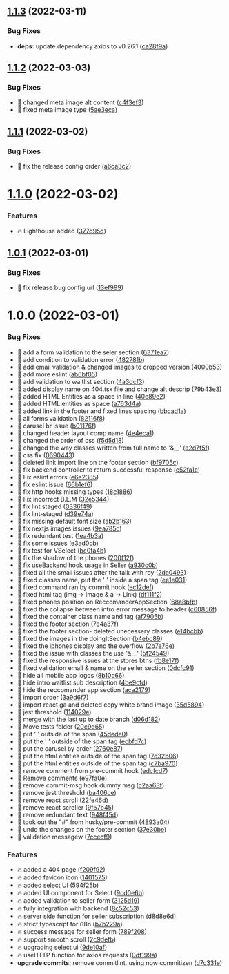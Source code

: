 ## [1.1.3](https://github.com/Vinyl-Depository/landing-page/compare/v1.1.2...v1.1.3) (2022-03-11)


### Bug Fixes

* **deps:** update dependency axios to v0.26.1 ([ca28f9a](https://github.com/Vinyl-Depository/landing-page/commit/ca28f9a271dc2f21a08a411d39ac0ea357cc910e))

## [1.1.2](https://github.com/Vinyl-Depository/landing-page/compare/v1.1.1...v1.1.2) (2022-03-03)


### Bug Fixes

* 🐞 changed meta image alt content ([c4f3ef3](https://github.com/Vinyl-Depository/landing-page/commit/c4f3ef389aba994799ffc4dac54cd8f9def42e6c))
* 🐞 fixed meta image type ([5ae3eca](https://github.com/Vinyl-Depository/landing-page/commit/5ae3ecaa14173f84d8af222cb3b5bf0b8eef93d4))

## [1.1.1](https://github.com/Vinyl-Depository/landing-page/compare/v1.1.0...v1.1.1) (2022-03-02)


### Bug Fixes

* 🐞 fix the release config order ([a6ca3c2](https://github.com/Vinyl-Depository/landing-page/commit/a6ca3c233e24d34b858e650074e0ab436ef4218e))

# [1.1.0](https://github.com/Vinyl-Depository/landing-page/compare/v1.0.1...v1.1.0) (2022-03-02)


### Features

* 🔥 Lighthouse added ([377d95d](https://github.com/Vinyl-Depository/landing-page/commit/377d95d0da5b224788280f81dceb5184483af914))

## [1.0.1](https://github.com/Vinyl-Depository/landing-page.git//compare/v1.0.0...v1.0.1) (2022-03-01)


### Bug Fixes

* 🐞 fix release bug config url ([13ef999](https://github.com/Vinyl-Depository/landing-page.git//commit/13ef999ca295d2c99e3ff28f4f779a418d3a0176))

# 1.0.0 (2022-03-01)


### Bug Fixes

* 🐞 add a form validation to the seler section ([6371ea7](https://github.com/Vinyl-Depository/landing-page.git//commit/6371ea7948e5863bfe688dfa5e6173e8782f898d))
* 🐞 add condition to validation error ([482781b](https://github.com/Vinyl-Depository/landing-page.git//commit/482781b0a40e3b2d0363b388eba81b467b73322a))
* 🐞 add email validation & changed images to cropped version ([4000b53](https://github.com/Vinyl-Depository/landing-page.git//commit/4000b5379ca99bb573b9efdfb29b67d9894535bb))
* 🐞 add more eslint ([ab6bf05](https://github.com/Vinyl-Depository/landing-page.git//commit/ab6bf055dee08b50771d9c1df4c7ae6b4629d287))
* 🐞 add validation to waitlist section ([4a3dcf3](https://github.com/Vinyl-Depository/landing-page.git//commit/4a3dcf356292e07e920fd9c3e4d2f4ff7da7faa9))
* 🐞 added display name on 404.tsx file and change alt descrip ([79b43e3](https://github.com/Vinyl-Depository/landing-page.git//commit/79b43e35c92fba94bc3825453cf9f82e2cbff0a6))
* 🐞 added HTML Entities as a space in line ([40e89e2](https://github.com/Vinyl-Depository/landing-page.git//commit/40e89e25c16ddf9a72f6972c53fb4ec9d48e24cc))
* 🐞 added HTML entities as space ([a763d4a](https://github.com/Vinyl-Depository/landing-page.git//commit/a763d4a8c9865fd68f6f41f02f3be224359c434e))
* 🐞 added link in the footer and fixed lines spacing ([bbcad1a](https://github.com/Vinyl-Depository/landing-page.git//commit/bbcad1ab26597091ad064eb786800d38b961c450))
* 🐞 all forms validation ([82116f8](https://github.com/Vinyl-Depository/landing-page.git//commit/82116f8c630b5a94d4e873e17e983741eac1d832))
* 🐞 carusel br issue ([b01176f](https://github.com/Vinyl-Depository/landing-page.git//commit/b01176f077a628a06f7bcd3f919c2aaf908bb198))
* 🐞 changed header layout comp name ([4e4eca1](https://github.com/Vinyl-Depository/landing-page.git//commit/4e4eca1a8561a9c20b5dc165c8689d00b83d6444))
* 🐞 changed the order of css ([f5d5d18](https://github.com/Vinyl-Depository/landing-page.git//commit/f5d5d187946cfb6ba99e420742f1e0423d9d659b))
* 🐞 changed the way classes written from full name to '&__' ([e2d7f5f](https://github.com/Vinyl-Depository/landing-page.git//commit/e2d7f5fbaada606e45bae89a4e6d49aad6c8344b))
* 🐞 css fix ([0690443](https://github.com/Vinyl-Depository/landing-page.git//commit/06904434474be12bcc370d2f60f264fc9019eaad))
* 🐞 deleted link import line on the footer section ([bf9705c](https://github.com/Vinyl-Depository/landing-page.git//commit/bf9705c24b9a57569ddbfb8fa3d148ad78f47e48))
* 🐞 fix backend controller to return successful response ([e52fa1e](https://github.com/Vinyl-Depository/landing-page.git//commit/e52fa1ef80a939b40dc032e5c55934bc16a3d810))
* 🐞 Fix eslint errors ([e6e2385](https://github.com/Vinyl-Depository/landing-page.git//commit/e6e238528f7c1db7c83ba29ad133c96ccdebc715))
* 🐞 fix eslint issue ([66b1ef6](https://github.com/Vinyl-Depository/landing-page.git//commit/66b1ef6d23a489392c1db9c7916177d856441a27))
* 🐞 fix http hooks missing types ([18c1886](https://github.com/Vinyl-Depository/landing-page.git//commit/18c1886e3b5569826008d1b2ba3390b753ee1c4f))
* 🐞 Fix incorrect B.E.M ([32e5344](https://github.com/Vinyl-Depository/landing-page.git//commit/32e53446d1a6510a8799b9943581630e1c33f7e7))
* 🐞 fix lint staged ([0336f49](https://github.com/Vinyl-Depository/landing-page.git//commit/0336f496f41267507d920d4db43b0eebee299d67))
* 🐞 fix lint-staged ([d39e74a](https://github.com/Vinyl-Depository/landing-page.git//commit/d39e74aa7494e7ae683660deb4f0222d830908a2))
* 🐞 fix missing default font size ([ab2b163](https://github.com/Vinyl-Depository/landing-page.git//commit/ab2b1634e03a4344c92de765a770f202d4aa58b9))
* 🐞 fix nextjs images issues ([9ea785c](https://github.com/Vinyl-Depository/landing-page.git//commit/9ea785cf79e9ca9483a029a5fca1e6a11a846ecc))
* 🐞 fix redundant test ([1ea4b3a](https://github.com/Vinyl-Depository/landing-page.git//commit/1ea4b3a819ebb1958be3033b1f528067a81fa4e9))
* 🐞 fix some issues ([e3ad0cb](https://github.com/Vinyl-Depository/landing-page.git//commit/e3ad0cbc715d78f0ba347fdb8eaf6d109e9d5830))
* 🐞 fix test for VSelect ([bc0fa4b](https://github.com/Vinyl-Depository/landing-page.git//commit/bc0fa4b6fc6c52b8d996abc41f3fe2a90aad043a))
* 🐞 fix the shadow of the phones ([200f12f](https://github.com/Vinyl-Depository/landing-page.git//commit/200f12f62ae6d0a904681572e2042040e52cd519))
* 🐞 fix useBackend hook usage in Seller ([a930c0b](https://github.com/Vinyl-Depository/landing-page.git//commit/a930c0b1ad6014a9e35c0491927d6c115cdfb372))
* 🐞 fixed all the small issues after the talk with roy ([2da0493](https://github.com/Vinyl-Depository/landing-page.git//commit/2da049318f116425f2d4d4cb2942699c328af60d))
* 🐞 fixed classes name, put the '&nbsp;' inside a span tag ([ee1e031](https://github.com/Vinyl-Depository/landing-page.git//commit/ee1e0313c42162c42a78fa7e2f2268b8a545dcf8))
* 🐞 fixed command ran by commit hook ([ec12def](https://github.com/Vinyl-Depository/landing-page.git//commit/ec12def22eef05197472528bce925c2519810f94))
* 🐞 fixed html tag (img -> Image & a -> Link) ([df111f2](https://github.com/Vinyl-Depository/landing-page.git//commit/df111f2bae23209eb6d2b8f95f0e7253f7c9d03e))
* 🐞 fixed phones position on ReccomanderAppSection ([68a8bfb](https://github.com/Vinyl-Depository/landing-page.git//commit/68a8bfb6d4d0ba3299a1dba0139d1b7cab67f0f8))
* 🐞 fixed the collapse between intro error message to header ([c60856f](https://github.com/Vinyl-Depository/landing-page.git//commit/c60856ff62ca47b2e71a68646835755b0a5da2e7))
* 🐞 fixed the container class name and tag ([af7905b](https://github.com/Vinyl-Depository/landing-page.git//commit/af7905bce47ab9e8f1e3e2c4d1b9cf92af7fab13))
* 🐞 fixed the footer section ([7e4a37f](https://github.com/Vinyl-Depository/landing-page.git//commit/7e4a37f03f7fe01a041948c702e07e69d4037048))
* 🐞 fixed the footer section- deleted unecessery classes ([e14bcbb](https://github.com/Vinyl-Depository/landing-page.git//commit/e14bcbbaa5fe48af70ade88cba6feffa51b38f2b))
* 🐞 fixed the images in the doingItSection ([b4ebc89](https://github.com/Vinyl-Depository/landing-page.git//commit/b4ebc89aa5b75e50787b51a6bd15cc8301ad5c76))
* 🐞 fixed the iphones display and the overflow ([2b7e76e](https://github.com/Vinyl-Depository/landing-page.git//commit/2b7e76e5a6286a94d87d679c09c9d914573bd0de))
* 🐞 fixed the issue with classes the use '&__' ([5f24549](https://github.com/Vinyl-Depository/landing-page.git//commit/5f245491b4327a453931fd41fa38d67aa1c85ce7))
* 🐞 fixed the responsive issues at the stores btns ([fb8e17f](https://github.com/Vinyl-Depository/landing-page.git//commit/fb8e17f2bed4d541b31d40b32f7584f6883a7a0e))
* 🐞 fixed validation email & name on the seller section ([0dcfc91](https://github.com/Vinyl-Depository/landing-page.git//commit/0dcfc918923f898b92c974b5461deecd8a94ecaf))
* 🐞 hide all mobile app logos ([8b10c66](https://github.com/Vinyl-Depository/landing-page.git//commit/8b10c663caa7095907b55328dbc6425d4c1c204c))
* 🐞 hide intro waitlist sub description ([4be9cfd](https://github.com/Vinyl-Depository/landing-page.git//commit/4be9cfde1bd5365394ded32f1589e2c7b300cab2))
* 🐞 hide the reccomander app section ([aca2179](https://github.com/Vinyl-Depository/landing-page.git//commit/aca2179360643a8b6474db75de0839d1dfb94df5))
* 🐞 import order ([3a9d6f7](https://github.com/Vinyl-Depository/landing-page.git//commit/3a9d6f726582b24bc0f222f06f0324ca5a30866e))
* 🐞 import react ga and deleted copy white brand image ([35d5894](https://github.com/Vinyl-Depository/landing-page.git//commit/35d5894a0b3e99fd4c802c141b988eeea8124c71))
* 🐞 jest threshold ([114029e](https://github.com/Vinyl-Depository/landing-page.git//commit/114029e54cb94c91d22b50ed292ffe3116572d9e))
* 🐞 merge with the last up to date branch ([d06d182](https://github.com/Vinyl-Depository/landing-page.git//commit/d06d182afe8acfdbbed1aa26613d39e18b8dda45))
* 🐞 Move tests folder ([20c9d65](https://github.com/Vinyl-Depository/landing-page.git//commit/20c9d654eda52ebd176750fff1ffefa43e86841e))
* 🐞 put '&nbsp;' outside of the span ([45dede0](https://github.com/Vinyl-Depository/landing-page.git//commit/45dede02d36a52e95d4be82aef01a2d417d3f4b0))
* 🐞 put the '&nbsp;' outside of the span tag ([ecbfd7c](https://github.com/Vinyl-Depository/landing-page.git//commit/ecbfd7cf16c720ba94f8307ce965dc5845cf43ff))
* 🐞 put the carusel by order ([2760e87](https://github.com/Vinyl-Depository/landing-page.git//commit/2760e87ca799b37e8d7132c72a8e450486d02a85))
* 🐞 put the html entities outside of the span tag ([7d32b06](https://github.com/Vinyl-Depository/landing-page.git//commit/7d32b063f74afed5b51df80909da5eb5b9395350))
* 🐞 put the html entities outside of the span tag ([c7ba970](https://github.com/Vinyl-Depository/landing-page.git//commit/c7ba970ff8f9a0d16daea13fb0124cb5fb343837))
* 🐞 remove comment from pre-commit hook ([edcfcd7](https://github.com/Vinyl-Depository/landing-page.git//commit/edcfcd7003b9b70c172ac3956431d106116109f4))
* 🐞 Remove comments ([e97fa0e](https://github.com/Vinyl-Depository/landing-page.git//commit/e97fa0e9d7d419272332b2c85ee9aee68be9e4a5))
* 🐞 remove commit-msg hook dummy msg ([c2aa63f](https://github.com/Vinyl-Depository/landing-page.git//commit/c2aa63f3701d74d424c2d23c85bb5954354e3e2f))
* 🐞 remove jest threshold ([ba406ce](https://github.com/Vinyl-Depository/landing-page.git//commit/ba406ceddb0967279f6285a8f2fd37e9d9e51e67))
* 🐞 remove react scroll ([22fe46d](https://github.com/Vinyl-Depository/landing-page.git//commit/22fe46de7ba3fb513f1b71452c8ed11e3efd3f3c))
* 🐞 remove react scroller ([9f57b45](https://github.com/Vinyl-Depository/landing-page.git//commit/9f57b45183785f793866e4c4bd77639a3d5cbf5f))
* 🐞 remove redundant text ([948f45d](https://github.com/Vinyl-Depository/landing-page.git//commit/948f45d949d4e655eb6382a8e61a1ce4d84dbc90))
* 🐞 took out the "#" from husky/pre-commit ([4893a04](https://github.com/Vinyl-Depository/landing-page.git//commit/4893a04d70b230273d6c64b8dab837d7d1907a47))
* 🐞 undo the changes on the footer section ([37e30be](https://github.com/Vinyl-Depository/landing-page.git//commit/37e30bed373758ae0f7bcce02c97908c614c16a4))
* 🐞 validation messagew ([7ccecf9](https://github.com/Vinyl-Depository/landing-page.git//commit/7ccecf9c8d0ad581c734d46663fe05fdfd0651da))


### Features

* 🔥 added a 404 page ([f209f92](https://github.com/Vinyl-Depository/landing-page.git//commit/f209f92c38369a4b371a70d25f6d58e00ca0681b))
* 🔥 added favicon icon ([1401575](https://github.com/Vinyl-Depository/landing-page.git//commit/14015756323759a4ffd42f7a3221d3efdc586ad0))
* 🔥 added select UI ([594f25b](https://github.com/Vinyl-Depository/landing-page.git//commit/594f25b16312829a7564a83c819da1175e6ee5e0))
* 🔥 added UI component for Select ([9cd0e6b](https://github.com/Vinyl-Depository/landing-page.git//commit/9cd0e6b9474af80ffdb59705838077d46884b60c))
* 🔥 added validation to seller form ([3125d19](https://github.com/Vinyl-Depository/landing-page.git//commit/3125d193288c38b97935e3abc19a57ba86926b0c))
* 🔥 fully integration with backend ([8c52c53](https://github.com/Vinyl-Depository/landing-page.git//commit/8c52c53da07db4ef0d89b0c52c4007ef51746d1a))
* 🔥 server side function for seller subscription ([d8d8e6d](https://github.com/Vinyl-Depository/landing-page.git//commit/d8d8e6d94fa03e37ceaf9f4c62bfe5eeb7fd2109))
* 🔥 strict typescript for i18n ([b7b229a](https://github.com/Vinyl-Depository/landing-page.git//commit/b7b229adafd8bec8b3c7a282f49016d984062d1a))
* 🔥 success message for seller form ([789f208](https://github.com/Vinyl-Depository/landing-page.git//commit/789f20841296cb2458633f6a793952df7defae25))
* 🔥 support smooth scroll ([2c9defb](https://github.com/Vinyl-Depository/landing-page.git//commit/2c9defb39cad997f71ac9b07aeb6e58fa831fa6c))
* 🔥 upgrading select ui ([9de10af](https://github.com/Vinyl-Depository/landing-page.git//commit/9de10af95f89e5f3bc744b558885cd91200c5994))
* 🔥 useHTTP function for axios requests ([0df199a](https://github.com/Vinyl-Depository/landing-page.git//commit/0df199a71af7df00c4756e041d9f5dac10edb2ee))
* **upgrade commits:** remove commitlint. using now commitizen ([d7c331e](https://github.com/Vinyl-Depository/landing-page.git//commit/d7c331ea3c3ab0886fa7d258cc2372f8d424f15a))
